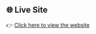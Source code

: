 ## 🌐 Live Site

👉 [Click here to view the website](https://rozetadulevska.github.io/personal-website/)
